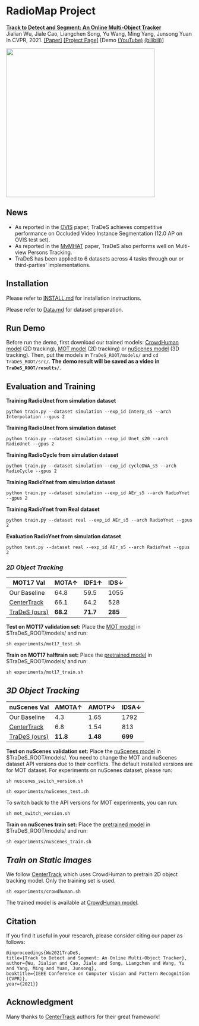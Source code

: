 # RadioMap Project

[comment]: <> (> [**Track to Detect and Segment: An Online Multi-Object Tracker**]&#40;http://arxiv.org/abs/2004.01177&#41;,            )
[**Track to Detect and Segment: An Online Multi-Object Tracker**](https://openaccess.thecvf.com/content/CVPR2021/papers/Wu_Track_To_Detect_and_Segment_An_Online_Multi-Object_Tracker_CVPR_2021_paper.pdf)  
Jialian Wu, Jiale Cao, Liangchen Song, Yu Wang, Ming Yang, Junsong Yuan        
In CVPR, 2021. [[Paper]](https://openaccess.thecvf.com/content/CVPR2021/papers/Wu_Track_To_Detect_and_Segment_An_Online_Multi-Object_Tracker_CVPR_2021_paper.pdf) [[Project Page]](https://jialianwu.com/projects/TraDeS.html) [Demo [(YouTube)](https://www.youtube.com/watch?v=oGNtSFHRZJAl) [(bilibili)](https://www.bilibili.com/video/BV12U4y1p7wg)]

<p align="left"> <img src='https://github.com/JialianW/homepage/blob/master/images/TraDeS_demo.gif?raw=true' align="center" width="400px">

## News

* As reported in the [OVIS](https://openreview.net/forum?id=IfzTefIU_3j) paper, TraDeS achieves competitive performance on Occluded Video Instance Segmentation (12.0 AP on OVIS test set).
* As reported in the [MvMHAT](https://www.researchgate.net/profile/Ruize-Han/publication/353819964_Self-supervised_Multi-view_Multi-Human_Association_and_Tracking/links/611356961ca20f6f8613727d/Self-supervised-Multi-view-Multi-Human-Association-and-Tracking.pdf) paper,
  TraDeS also performs well on Multi-view Persons Tracking.
* TraDeS has been applied to 6 datasets across 4 tasks through our or third-parties' implementations.

## Installation

Please refer to [INSTALL.md](readme/INSTALL.md) for installation instructions.

Please refer to [Data.md](readme/DATA.md) for dataset preparation.

## Run Demo
Before run the demo, first download our trained models:
[CrowdHuman model](https://drive.google.com/file/d/1pljgwSecg50OhCTc2yCEhEBY3AwvPFlp/view?usp=sharing) (2D tracking),
[MOT model](https://drive.google.com/file/d/18DQi6LqFuO7_2QObvZSNK2y_F8yXT17p/view?usp=sharing) (2D tracking) or [nuScenes model](https://drive.google.com/file/d/1PHcDPIvb6owVuMZKR_YieyYN12IhbQLl/view?usp=sharing) (3D tracking). 
Then, put the models in `TraDeS_ROOT/models/` and `cd TraDeS_ROOT/src/`. **The demo result will be saved as a video in `TraDeS_ROOT/results/`.**

## Evaluation and Training
**Training RadioUnet from simulation dataset**

    python train.py --dataset simulation --exp_id Interp_s5 --arch Interpolation --gpus 2

**Training RadioUnet from simulation dataset**

    python train.py --dataset simulation --exp_id Unet_s20 --arch RadioUnet --gpus 2

**Training RadioCycle from simulation dataset**

    python train.py --dataset simulation --exp_id cycleDWA_s5 --arch RadioCycle --gpus 2

**Training RadioYnet from simulation dataset**

    python train.py --dataset simulation --exp_id AEr_s5 --arch RadioYnet --gpus 2
    
**Training RadioYnet from Real dataset**

    python train.py --dataset real --exp_id AEr_s5 --arch RadioYnet --gpus 2

**Evaluation RadioYnet from simulation dataset**

    python test.py --dataset real --exp_id AEr_s5 --arch RadioYnet --gpus 2
### *2D Object Tracking*

| MOT17 Val                  | MOTA↑  |IDF1↑|IDS↓|
|-----------------------|----------|----------|----------|
| Our Baseline         |64.8|59.5|1055|
| [CenterTrack](https://arxiv.org/pdf/2004.01177.pdf)         |66.1|64.2|528|
| [TraDeS (ours)](experiments/mot17_test.sh)  |**68.2**|**71.7**|**285**|

**Test on MOT17 validation set:** Place the [MOT model](https://drive.google.com/file/d/18DQi6LqFuO7_2QObvZSNK2y_F8yXT17p/view?usp=sharing) in $TraDeS_ROOT/models/ and run:

    sh experiments/mot17_test.sh

**Train on MOT17 halftrain set:** Place the [pretrained model](https://drive.google.com/file/d/1pljgwSecg50OhCTc2yCEhEBY3AwvPFlp/view?usp=sharing) in $TraDeS_ROOT/models/ and run:

    sh experiments/mot17_train.sh

## *3D Object Tracking* 

| nuScenes Val                  | AMOTA↑|AMOTP↓|IDSA↓|
|-----------------------|----------|----------|----------|
| Our Baseline         |4.3|1.65|1792|
| [CenterTrack](https://arxiv.org/pdf/2004.01177.pdf)         |6.8|1.54|813|
| [TraDeS (ours)](experiments/nuScenes_test.sh) |**11.8**|**1.48**|**699**|

**Test on nuScenes validation set:** Place the [nuScenes model](https://drive.google.com/file/d/1PHcDPIvb6owVuMZKR_YieyYN12IhbQLl/view?usp=sharing) in $TraDeS_ROOT/models/. You need to change the MOT and nuScenes dataset API versions due to their conflicts. The default installed versions are for MOT dataset.  For experiments on nuScenes dataset, please run:

    sh nuscenes_switch_version.sh

    sh experiments/nuScenes_test.sh

To switch back to the API versions for MOT experiments, you can run:

    sh mot_switch_version.sh

**Train on nuScenes train set:** Place the [pretrained model](https://drive.google.com/file/d/1jGDrQ5I3ZxyGoep79egcT9MI3JM1ZKhG/view?usp=sharing) in $TraDeS_ROOT/models/ and run:
    
    sh experiments/nuScenes_train.sh

## *Train on Static Images*
We follow [CenterTrack](https://arxiv.org/pdf/2004.01177.pdf) which uses CrowdHuman to pretrain 2D object tracking model. Only the training set is used.

    sh experiments/crowdhuman.sh

The trained model is available at [CrowdHuman model](https://drive.google.com/file/d/1pljgwSecg50OhCTc2yCEhEBY3AwvPFlp/view?usp=sharing).


## Citation
If you find it useful in your research, please consider citing our paper as follows:

    @inproceedings{Wu2021TraDeS,
    title={Track to Detect and Segment: An Online Multi-Object Tracker},
    author={Wu, Jialian and Cao, Jiale and Song, Liangchen and Wang, Yu and Yang, Ming and Yuan, Junsong},
    booktitle={IEEE Conference on Computer Vision and Pattern Recognition (CVPR)},
    year={2021}}

## Acknowledgment
Many thanks to [CenterTrack](https://github.com/xingyizhou/CenterTrack) authors for their great framework!
